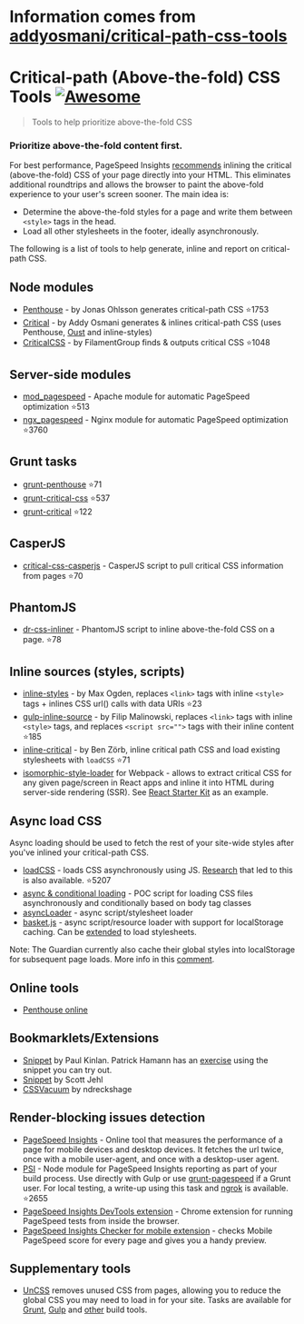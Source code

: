 # Information comes from [addyosmani/critical-path-css-tools](https://github.com/addyosmani/critical-path-css-tools)
Critical-path (Above-the-fold) CSS Tools [![Awesome](https://cdn.rawgit.com/sindresorhus/awesome/d7305f38d29fed78fa85652e3a63e154dd8e8829/media/badge.svg)](https://github.com/sindresorhus/awesome)
==========================================

> Tools to help prioritize above-the-fold CSS

### Prioritize above-the-fold content first.

For best performance, PageSpeed Insights [recommends](https://developers.google.com/speed/docs/insights/PrioritizeVisibleContent) inlining the critical (above-the-fold) CSS of your page directly into your HTML. This eliminates additional roundtrips and allows the browser to paint the above-fold experience to your user's screen sooner. The main idea is:

* Determine the above-the-fold styles for a page and write them between `<style>` tags in the head.
* Load all other stylesheets in the footer, ideally asynchronously.

The following is a list of tools to help generate, inline and report on critical-path CSS.

## Node modules


* [Penthouse](https://github.com/pocketjoso/penthouse) - by Jonas Ohlsson generates critical-path CSS :star:1753
* [Critical](https://github.com/addyosmani/critical) - by Addy Osmani generates & inlines critical-path CSS (uses Penthouse, [Oust](https://github.com/addyosmani/oust) and inline-styles)
* [CriticalCSS](https://github.com/filamentgroup/criticalcss) - by FilamentGroup finds & outputs critical CSS :star:1048


## Server-side modules

* [mod_pagespeed](https://github.com/pagespeed/mod_pagespeed) - Apache module for automatic PageSpeed optimization :star:513
* [ngx_pagespeed](https://github.com/pagespeed/ngx_pagespeed) - Nginx module for automatic PageSpeed optimization :star:3760

## Grunt tasks

* [grunt-penthouse](https://github.com/fatso83/grunt-penthouse) :star:71
* [grunt-critical-css](https://github.com/filamentgroup/grunt-criticalcss) :star:537
* [grunt-critical](https://github.com/bezoerb/grunt-critical) :star:122

## CasperJS

* [critical-css-casperjs](https://github.com/ibrennan/critical-css-casperjs) - CasperJS script to pull critical CSS information from pages :star:70

## PhantomJS

* [dr-css-inliner](https://github.com/drdk/dr-css-inliner) - PhantomJS script to inline above-the-fold CSS on a page. :star:78

## Inline sources (styles, scripts)

* [inline-styles](https://github.com/maxogden/inline-styles) - by Max Ogden, replaces `<link>` tags with inline `<style>` tags + inlines CSS url() calls with data URIs :star:23
* [gulp-inline-source](https://github.com/fmal/gulp-inline-source) - by Filip Malinowski, replaces `<link>` tags with inline `<style>` tags, and replaces `<script src="">` tags with their inline content :star:185
* [inline-critical](https://github.com/bezoerb/inline-critical) - by Ben Zörb, inline critical path CSS and load existing stylesheets with `loadCSS` :star:71
* [isomorphic-style-loader](https://github.com/kriasoft/isomorphic-style-loader/) for Webpack - allows to extract critical CSS for any given page/screen in React apps and inline it into HTML during server-side rendering (SSR). See [React Starter Kit](https://github.com/kriasoft/react-starter-kit) as an example.

## Async load CSS

Async loading should be used to fetch the rest of your site-wide styles after you've inlined your critical-path CSS.

* [loadCSS](https://github.com/filamentgroup/loadCSS) - loads CSS asynchronously using JS. [Research](https://gist.github.com/scottjehl/87176715419617ae6994) that led to this is also available. :star:5207
* [async & conditional loading](https://gist.github.com/matt-bailey/602b40c77a5d3381ff26) - POC script for loading CSS files asynchronously and conditionally based on body tag classes
* [asyncLoader](https://github.com/n0mad01/asyncLoader) - async script/stylesheet loader
* [basket.js](http://addyosmani.github.io/basket.js/) - async script/resource loader with support for localStorage caching. Can be [extended](https://github.com/andrewwakeling/basket-css-example) to load stylesheets.

Note: The Guardian currently also cache their global styles into localStorage for subsequent page loads. More info in this [comment](https://gist.github.com/scottjehl/87176715419617ae6994).

## Online tools

* [Penthouse online](https://jonassebastianohlsson.com/criticalpathcssgenerator/)

## Bookmarklets/Extensions

* [Snippet](https://gist.github.com/PaulKinlan/6284142) by Paul Kinlan. Patrick Hamann has an [exercise](http://patrickhamann.com/workshops/performance/tasks/2_Critical_Path/2_2.html) using the snippet you can try out.
* [Snippet](https://gist.github.com/scottjehl/b6129da04733e4e0f9a4) by Scott Jehl
* [CSSVacuum](https://github.com/ndreckshage/CSSVacuum) by ndreckshage

## Render-blocking issues detection

* [PageSpeed Insights](https://developers.google.com/speed/pagespeed/insights/) - Online tool that measures the performance of a page for mobile devices and desktop devices. It fetches the url twice, once with a mobile user-agent, and once with a desktop-user agent. 
* [PSI](https://github.com/addyosmani/psi) - Node module for PageSpeed Insights reporting as part of your build process. Use directly with Gulp or use [grunt-pagespeed](https://github.com/jrcryer/grunt-pagespeed) if a Grunt user. For local testing, a write-up using this task and [ngrok](http://www.jamescryer.com/2014/06/12/grunt-pagespeed-and-ngrok-locally-testing/) is available. :star:2655
* [PageSpeed Insights DevTools extension](https://chrome.google.com/webstore/detail/pagespeed-insights-by-goo/gplegfbjlmmehdoakndmohflojccocli?hl=en) - Chrome extension for running PageSpeed tests from inside the browser.
* [PageSpeed Insights Checker for mobile extension](https://chrome.google.com/webstore/detail/pagespeed-insights-checke/mkjmodmicmpjedhoekkmafdgpocdkbna?hl=en) - checks Mobile PageSpeed score for every page and gives you a handy preview.

## Supplementary tools

* [UnCSS](https://github.com/giakki/uncss) removes unused CSS from pages, allowing you to reduce the global CSS you may need to load in for your site. Tasks are available for [Grunt](https://github.com/addyosmani/grunt-uncss), [Gulp](https://github.com/ben-eb/gulp-uncss) and [other](https://addyosmani.com/blog/removing-unused-css/) build tools.


